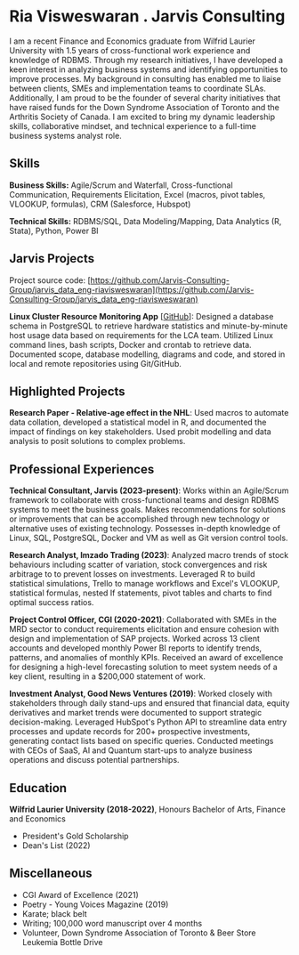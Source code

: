 # Ria Visweswaran . Jarvis Consulting

I am a recent Finance and Economics graduate from Wilfrid Laurier University with 1.5 years of cross-functional work experience and knowledge of RDBMS. Through my research initiatives, I have developed a keen interest in analyzing business systems and identifying opportunities to improve processes. My background in consulting has enabled me to liaise between clients, SMEs and implementation teams to coordinate SLAs. Additionally, I am proud to be the founder of several charity initiatives that have raised funds for the Down Syndrome Association of Toronto and the Arthritis Society of Canada. I am excited to bring my dynamic leadership skills, collaborative mindset, and technical experience to a full-time business systems analyst role.

## Skills

**Business Skills:** Agile/Scrum and Waterfall, Cross-functional Communication, Requirements Elicitation, Excel (macros, pivot tables, VLOOKUP, formulas), CRM (Salesforce, Hubspot)

**Technical Skills:** RDBMS/SQL, Data Modeling/Mapping, Data Analytics (R, Stata), Python, Power BI

## Jarvis Projects

Project source code: [https://github.com/Jarvis-Consulting-Group/jarvis_data_eng-riavisweswaran](https://github.com/Jarvis-Consulting-Group/jarvis_data_eng-riavisweswaran)


**Linux Cluster Resource Monitoring App** [[GitHub](https://github.com/Jarvis-Consulting-Group/jarvis_data_eng-riavisweswaran/tree/master/linux_sql)]: Designed a database schema in PostgreSQL to retrieve hardware statistics and minute-by-minute host usage data based on requirements for the LCA team. Utilized Linux command lines, bash scripts, Docker and crontab to retrieve data. Documented scope, database modelling, diagrams and code, and stored in local and remote repositories using Git/GitHub.


## Highlighted Projects
**Research Paper - Relative-age effect in the NHL**: Used macros to automate data collation, developed a statistical model in R, and documented the impact of findings on key stakeholders. Used probit modelling and data analysis to posit solutions to complex problems.


## Professional Experiences

**Technical Consultant, Jarvis (2023-present)**: Works within an Agile/Scrum framework to collaborate with cross-functional teams and design RDBMS systems to meet the business goals. Makes recommendations for solutions or improvements that can be accomplished through new technology or alternative uses of existing technology. Possesses in-depth knowledge of Linux, SQL, PostgreSQL, Docker and VM as well as Git version control tools.

**Research Analyst, Imzado Trading (2023)**: Analyzed macro trends of stock behaviours including scatter of variation, stock convergences and risk arbitrage to to prevent losses on investments. Leveraged R to build statistical simulations, Trello to manage workflows and Excel's VLOOKUP, statistical formulas, nested If statements, pivot tables and charts to find optimal success ratios.

**Project Control Officer, CGI (2020-2021)**: Collaborated with SMEs in the MRD sector to conduct requirements elicitation and ensure cohesion with design and implementation of SAP projects. Worked across 13 client accounts and developed monthly Power BI reports to identify trends, patterns, and anomalies of monthly KPIs. Received an award of excellence for designing a high-level forecasting solution to meet system needs of a key client, resulting in a $200,000 statement of work.

**Investment Analyst, Good News Ventures (2019)**: Worked closely with stakeholders through daily stand-ups and ensured that financial data, equity derivatives and market trends were documented to support strategic decision-making. Leveraged HubSpot's Python API to streamline data entry processes and update records for 200+ prospective investments, generating contact lists based on specific queries. Conducted meetings with CEOs of SaaS, AI and Quantum start-ups to analyze business operations and discuss potential partnerships.


## Education
**Wilfrid Laurier University (2018-2022)**, Honours Bachelor of Arts, Finance and Economics
- President's Gold Scholarship
- Dean's List (2022)


## Miscellaneous
- CGI Award of Excellence (2021)
- Poetry - Young Voices Magazine (2019)
- Karate; black belt
- Writing; 100,000 word manuscript over 4 months
- Volunteer, Down Syndrome Association of Toronto & Beer Store Leukemia Bottle Drive